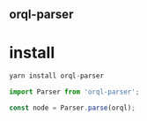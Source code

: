 orql-parser
---

# install

```ts
yarn install orql-parser
```

```ts
import Parser from 'orql-parser';

const node = Parser.parse(orql);
```